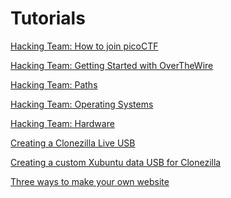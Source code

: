 <main>

# Tutorials

[Hacking Team: How to join picoCTF](https://www.youtube.com/watch?v=a4WZeasf99c)

[Hacking Team: Getting Started with OverTheWire](hacking-team-getting-started-with-overthewire)

[Hacking Team: Paths](hacking-team-paths)

[Hacking Team: Operating Systems](hacking-team-operating-systems)

[Hacking Team: Hardware](hacking-team-hardware)

[Creating a Clonezilla Live USB](clonezilla-live-usb)

[Creating a custom Xubuntu data USB for Clonezilla](xubuntu-data-usb)

[Three ways to make your own website](make-your-own-website)

</main>
